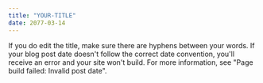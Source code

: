 ```yaml
---
title: "YOUR-TITLE"
date: 2077-03-14
---
```


If you do edit the title, make sure there are hyphens between your words.
If your blog post date doesn't follow the correct date convention, you'll receive 
an error and your site won't build. For more information, 
see "Page build failed: Invalid post date".
